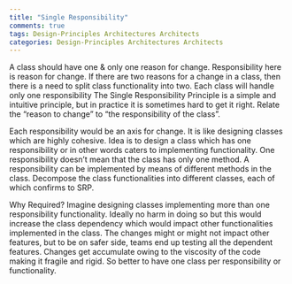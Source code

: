 ```yaml
---
title: "Single Responsibility"
comments: true
tags: Design-Principles Architectures Architects
categories: Design-Principles Architectures Architects
---
```


A class should have one & only one reason for change. Responsibility here is reason for change. If there are two reasons for a change in a class, then there is a need to split class functionality into two. Each class will handle only one responsibility
The Single Responsibility Principle is a simple and intuitive principle, but in practice it is sometimes hard to get it right.
Relate the “reason to change” to “the responsibility of the class”.

Each responsibility would be an axis for change.
It is like designing classes which are highly cohesive.
Idea is to design a class which has one responsibility or in other words caters to implementing functionality.
One responsibility doesn’t mean that the class has only one method. A responsibility can be implemented by means of different methods in the class.
Decompose the class functionalities into different classes, each of which confirms to SRP.


Why Required?
Imagine designing classes implementing more than one responsibility functionality. Ideally no harm in doing so but this would increase the class dependency which would impact other functionalities implemented in the class. The changes might or might not impact other features, but to be on safer side, teams end up testing all the dependent features. Changes get accumulate owing to the viscosity of the code making it fragile and rigid. So better to have one class per responsibility or functionality.
